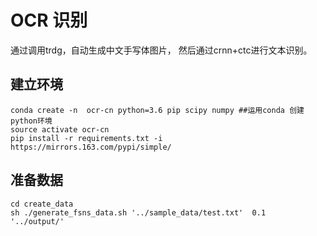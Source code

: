 #   OCR 识别


通过调用trdg，自动生成中文手写体图片， 然后通过crnn+ctc进行文本识别。


## 建立环境

```shell script
conda create -n  ocr-cn python=3.6 pip scipy numpy ##运用conda 创建python环境
source activate ocr-cn
pip install -r requirements.txt -i https://mirrors.163.com/pypi/simple/
```


## 准备数据

```shell script
cd create_data
sh ./generate_fsns_data.sh '../sample_data/test.txt'  0.1  '../output/'

```